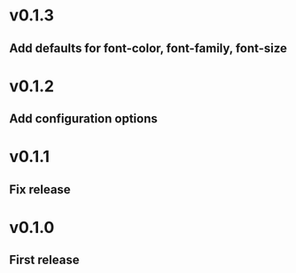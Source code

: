 # v0.1.3
## Add defaults for font-color, font-family, font-size

# v0.1.2
## Add configuration options

# v0.1.1
## Fix release

# v0.1.0
## First release
